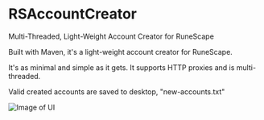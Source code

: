 # RSAccountCreator
Multi-Threaded, Light-Weight Account Creator for RuneScape

Built with Maven, it's a light-weight account creator for RuneScape.

It's as minimal and simple as it gets. It supports HTTP proxies and is multi-threaded.

Valid created accounts are saved to desktop, "new-accounts.txt"

![Image of UI](https://i.imgur.com/o960Dln.png)

